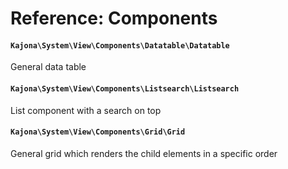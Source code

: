 
# Reference: Components

#### `Kajona\System\View\Components\Datatable\Datatable`
General data table

#### `Kajona\System\View\Components\Listsearch\Listsearch`
List component with a search on top

#### `Kajona\System\View\Components\Grid\Grid`
General grid which renders the child elements in a specific order

